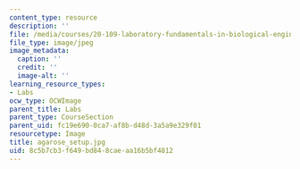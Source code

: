 ```yaml
---
content_type: resource
description: ''
file: /media/courses/20-109-laboratory-fundamentals-in-biological-engineering-fall-2007/8c5b7cb3f649bd848caeaa16b5bf4812_agarose_setup.jpg
file_type: image/jpeg
image_metadata:
  caption: ''
  credit: ''
  image-alt: ''
learning_resource_types:
- Labs
ocw_type: OCWImage
parent_title: Labs
parent_type: CourseSection
parent_uid: fc19e690-0ca7-af8b-d48d-3a5a9e329f01
resourcetype: Image
title: agarose_setup.jpg
uid: 8c5b7cb3-f649-bd84-8cae-aa16b5bf4812
---
```

